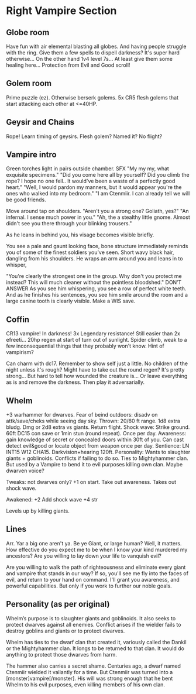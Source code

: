 # Right Vampire Section
## Globe room
Have fun with air elemental blasting all globes. And having people struggle with the ring.
Give them a few spells to dispell darkness? It's super hard otherwise...
On the other hand 1v4 level 7s...
At least give them some healing here...
Protection from Evil and Good scroll!

## Golem room
Prime puzzle (ez). Otherwise berserk golems.
5x CR5 flesh golems that start attacking each other at <=40HP.

## Geysir and Chains
Rope! Learn timing of geysirs.  Flesh golem? Named it?
No flight?

## Vampire intro
Green torches light in pairs outside chamber. SFX
"My my my, what exquisite specimens."
"Did you come here all by yourself? Did you climb the rope? I hope no one fell.. It would've been a waste of a perfectly good heart."
"Well, I would pardon my manners, but it would appear you're the ones who walked into my bedroom."
"I am Ctenmiir. I can already tell we will be good friends.

Move around tap on shoulders.
"Aren't you a strong one? Goliath, yes?"
"An infernal. I sense much power in you."
"Ah, the a stealthy little gnome. Almost didn't see you there through your blinking trousers."

As he leans in behind you, his visage becomes visible briefly.

You see a pale and gaunt looking face, bone structure immediately reminds you of some of the finest soldiers you've seen. Short wavy black hair, dangling from his shoulders.
He wraps an arm around you and leans in to whisper,

"You're clearly the strongest one in the group. Why don't you protect me instead? This will much cleaner without the pointless bloodshed." DON’T ANSWER
As you see him whispering, you see a row of perfect white teeth. And as he finishes his sentences, you see him smile around the room and a large canine tooth is clearly visible.
Make a WIS save.

## Coffin
CR13 vampire! In darkness! 3x Legendary resistance! Still easier than 2x efreeti...
20hp regen at start of turn out of sunlight.
Spider climb, weak to a few inconsequential things that they probably won't know.
Hint of vampirism?

Can charm with dc17. Remember to show self just a little.
No children of the night unless it's rough?
Might have to take out  the round regen? It's pretty strong... But hard to tell how wounded the creature is...
Or leave everything as is and remove the darkness. Then play it adversarially.

## Whelm
+3 warhammer for dwarves.
Fear of beind outdoors: disadv on attk/save/cheks while seeing day sky.
Thrown: 20/60 ft range. 1d8 extra bludg. Dmg or 2d8 extra vs giants. Return flight.
Shock wave:  Strike ground. 60ft DC15 con save or 1min stun (round repeat). Once per day.
Awareness: gain knowledge of secret or concealed doors within 30ft of you. Can cast detect evil&good or locate object from weapon once per day.
Sentience: LN INT15 W12 CHA15. Darkvision+hearing 120ft.
Personality: Wants to slaughter giants + goblinoids. Conflicts if failing to do so.
Ties to Mightyhammer clan. But used by a Vampire to bend it to evil purposes killing own clan.
Maybe dwarven voice?

Tweaks: not dwarves only? +1 on start.
Take out awareness.
Takes out shock wave.

Awakened: +2
Add shock wave
+4 str

Levels up by killing giants.

## Lines
Arr. Yar a big one aren't ya. Be ye Giant, or large human?
Well, it matters. How effective do you expect me to be when I know your kind murdered my ancestors?
Are you willing to lay down your life to vanquish evil?

Are you willing to walk the path of righteousness and eliminate every giant and vampire that stands in our way?
If so, you'll see me fly into the faces of evil, and return to your hand on command.
I'll grant you awareness, and powerful capabilities. But only if you work to further our noble goals.



## Personality (as per original)
Whelm’s purpose is to slaughter giants and goblinoids. It also seeks to protect dwarves against all enemies. Conflict arises if the wielder fails to destroy goblins and giants or to protect dwarves.

Whelm has ties to the dwarf clan that created it, variously called the Dankil or the Mightyhammer clan. It longs to be returned to that clan. It would do anything to protect those dwarves from harm.

The hammer also carries a secret shame. Centuries ago, a dwarf named Ctenmiir wielded it valiantly for a time. But Ctenmiir was turned into a [monster]vampire[/monster]. His will was strong enough that he bent Whelm to his evil purposes, even killing members of his own clan.